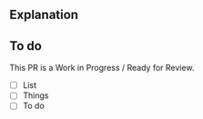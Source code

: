 ## Explanation
<!-- What does this PR do, why

### Usecases
<!-- Why is this PR needed? This section can be deleted for bug fixes -->

## To do
This PR is a Work in Progress / Ready for Review.
<!-- ^ delete one -->

- [ ] List
- [ ] Things
- [ ] To do

